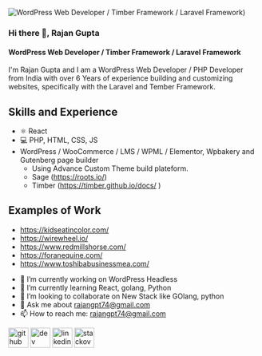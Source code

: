 ![WordPress Web Developer / Timber Framework / Laravel Framework]([https://drive.google.com/file/d/19U5ggkJkc-ptiv7sVVv-m8tyQ2V-a4nZ/view]))

### Hi there 👋, Rajan Gupta

#### WordPress Web Developer / Timber Framework / Laravel Framework

I'm Rajan Gupta and I am a WordPress Web Developer / PHP Developer from India with over 6 Years of experience building and customizing websites, specifically with the Laravel and Tember Framework.

## Skills and Experience
* ⚛ React
* 💻 PHP, HTML, CSS, JS
* WordPress / WooCommerce / LMS / WPML / Elementor, Wpbakery and Gutenberg page builder
  * Using Advance Custom Theme build plateform.
  * Sage (https://roots.io/)
  * Timber (https://timber.github.io/docs/ )

## Examples of Work
* https://kidseatincolor.com/
* https://wirewheel.io/
* https://www.redmillshorse.com/
* https://foranequine.com/
* https://www.toshibabusinessmea.com/


- 🔭 I’m currently working on WordPress Headless 
- 🌱 I’m currently learning React, golang, Python 
- 👯 I’m looking to collaborate on New Stack like GOlang, python 
- 💬 Ask me about rajangpt74@gmail.com 
- 📫 How to reach me: rajangpt74@gmail.com 


[<img src='https://cdn.jsdelivr.net/npm/simple-icons@3.0.1/icons/github.svg' alt='github' height='40'>](https://github.com/rajan1308)  [<img src='https://cdn.jsdelivr.net/npm/simple-icons@3.0.1/icons/dev-dot-to.svg' alt='dev' height='40'>](https://dev.to/rajangupta)  [<img src='https://cdn.jsdelivr.net/npm/simple-icons@3.0.1/icons/linkedin.svg' alt='linkedin' height='40'>](https://www.linkedin.com/in/imrajangupta/)  [<img src='https://cdn.jsdelivr.net/npm/simple-icons@3.0.1/icons/stackoverflow.svg' alt='stackoverflow' height='40'>](https://stackoverflow.com/users/rajan-gupta)  

